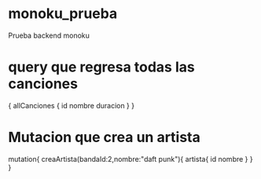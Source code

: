 # monoku_prueba
Prueba backend monoku

# query que regresa todas las canciones 
{
  allCanciones {
    id
    nombre
    duracion
  }
}

# Mutacion que crea un artista
mutation{
  creaArtista(bandaId:2,nombre:"daft punk"){
    artista{
      id
      nombre
    }
  }
}

